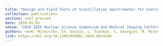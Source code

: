 ```yaml
---
title: "Design and Field Tests of Scintillation Spectrometer for Continuous Radon in Soil-gas Monitoring"
collection: publications
section: conf_preceed
date: 2018-01-01
venue: "2018 IEEE Nuclear Science Symposium and Medical Imaging Conference Proceedings (NSS/MIC)"
authors: <b>K. Mitev</b>, Ch. Dutsov, L. Tsankov, S. Georgiev, M. Mitev, N. Markov, T. Todorov
link: https://doi.org/10.1109/NSSMIC.2018.8824288
---
```


